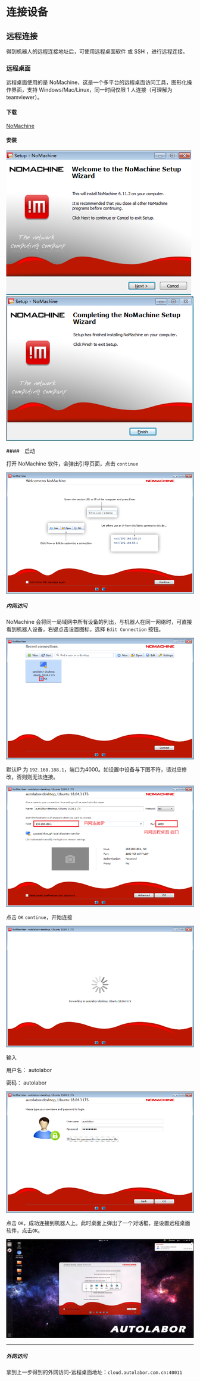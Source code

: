 # 连接设备

## 远程连接

得到机器人的远程连接地址后，可使用远程桌面软件 或 SSH ，进行远程连接。

### 远程桌面

远程桌面使用的是 NoMachine，这是一个多平台的远程桌面访问工具，图形化操作界面，支持 Windows/Mac/Linux，同一时间仅限 1 人连接（可理解为teamviewer）。

#### 下载

[NoMachine](https://www.nomachine.com/download)

#### 安装

![](imgs/network-16.png)
![](imgs/network-17.png)

####　启动

打开 NoMachine 软件，会弹出引导页面，点击 `continue`

![](imgs/network-18.png)

##### 内网访问

NoMachine 会将同一局域网中所有设备的列出，与机器人在同一网络时，可直接看到机器人设备，右键点击设置图标，选择 `Edit Connection` 按钮。

![](imgs/network-19.png)

默认IP 为 `192.168.188.1`，端口为4000。如设置中设备与下图不符，请对应修改，否则则无法连接。

![](imgs/network-20.png)

点击 `OK` `continue`，开始连接

![](imgs/network-21.png)

输入 

用户名： autolabor

密码： autolabor

![](imgs/network-22.png)

点击 `OK`，成功连接到机器人上。此时桌面上弹出了一个对话框，是设置远程桌面软件，点击`OK`。

![](imgs/network-24.png)

***

##### 外网访问

拿到上一步得到的外网访问-远程桌面地址：`cloud.autolabor.com.cn:40011`












